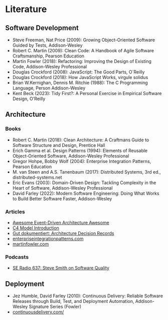 # Literature

## Software Development

- Steve Freeman, Nat Price (2009): Growing Object-Oriented Software Guided by Tests, Addison-Wesley
- Robert C. Martin (2009): Clean Code: A Handbook of Agile Software Craftsmanship, Pearson Education
- Martin Fowler (2018): Refactoring: Improving the Design of Existing Code, Addison-Wesley Professional
- Douglas Crockford (2008): JavaScript: The Good Parts, O`Reilly
- Douglas Crockford (2018): How JavaScript Works, virgule solidus
- Brian W.Kernighan, Dennis M. Ritchie (1988): The C Programming Language, Person Addison-Wesley
- Kent Beck (2023): Tidy First?: A Personal Exercise in Empirical Software Design, O'Reilly

## Architecture

### Books

- Robert C. Martin (2018): Clean Architecture: A Craftmans Guide to Software Structure and Design, Prentice Hall
- Erich Gamma et al. Design Patterns (1994): Elements of Reusable Object-Oriented Software, Addison-Wesley Professional
- Gregor Hohpe, Bobby Wolf (2004): Enterprise Integration Patterns, Pearson Education
- M. van Steen and A.S. Tanenbaum (2017): Distributed Systems, 3rd ed., distributed-systems.net
- Eric Evans (2003): Domain-Driven Design: Tackling Complexity in the Heart of Software, Addison-Wesley Professional
- David Farley (2022): Modern Software Engineering: Doing What Works to Build Better Software Faster, Addison-Wesley

### Articles

- [Awesome Event-Driven Architecture Awesome](https://github.com/lutzh/awesome-event-driven-architecture)
- [C4 Model Introduction](https://c4model.com/introduction)
- [Gut dokumentiert: Architecture Decision Records ](https://www.heise.de/hintergrund/Gut-dokumentiert-Architecture-Decision-Records-4664988.html)
- [enterpriseintegrationpatterns.com](https://www.enterpriseintegrationpatterns.com/)
- [martinfowler.com](https://martinfowler.com/)

### Podcasts

- [SE Radio 637: Steve Smith on Software Quality](https://se-radio.net/2024/10/se-radio-637-steve-smith-on-software-quality/)

## Deployment

- Jez Humble, David Farley (2010): Continuous Delivery: Reliable Software Releases through Build, Test, and Deployment Automation, Addison-Wesley Signature Series (Fowler)
- [continuousdelivery.com/](https://www.continuousdelivery.com/)
